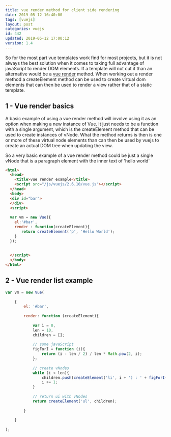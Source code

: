 ```yaml
---
title: vue render method for client side rendering
date: 2019-05-12 16:40:00
tags: [vuejs]
layout: post
categories: vuejs
id: 442
updated: 2019-05-12 17:00:12
version: 1.4
---
```


So for the most part vue templates work find for most projects, but it is not always the best solution when it comes to taking full advantage of javaScript to render DOM elements. If a template will not cut it than an alternative would be a [vue render](https://vuejs.org/v2/api/#render) method. When working out a render method a createElement method can be used to create virtual dom elements that can then be used to render a view rather that of a static template.

<!-- more -->

## 1 - Vue render basics

A basic example of using a vue render method will involve using it as an option when making a new instance of Vue. It just needs to be a function with a single argument, which is the createElement method that can be used to create instances of vNode. What the method returns is then is one or more of these virtual node elements than can then be used by vuejs to create an actual DOM tree when updating the view.

So a very basic example of a vue render method could be just a single vNode that is a paragraph element with the inner text of 'hello world'

```html
<html>
  <head>
    <title>vue render example</title>
    <script src="/js/vuejs/2.6.10/vue.js"></script>
  </head>
  <body>
  <div id="bar">
  </div>
  <script>
  
  var vm = new Vue({
    el:'#bar',
    render : function(createElement){
       return createElement('p', 'Hello World');
    }
  });
  
  
  </script>
  </body>
</html>
```

## 2 - Vue render list example

```js
var vm = new Vue(
 
    {
        el: '#bar',
 
        render: function (createElement){
 
            var i = 0,
            len = 10,
            children = [];
 
            // some javaScript
            figForI = function (i){
                return (i - len / 2) / len * Math.pow(2, i);
            };
 
            // create vNodes
            while (i < len){
                children.push(createElement('li', i + ') : ' + figForI(i)));
                i += 1;
            }
 
            // return ui with vNodes
            return createElement('ul', children);
 
        }
 
    }
 
);

```
